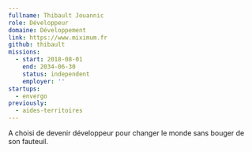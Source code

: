 ```yaml
---
fullname: Thibault Jouannic
role: Développeur
domaine: Développement
link: https://www.miximum.fr
github: thibault
missions:
  - start: 2018-08-01
    end: 2034-06-30
    status: independent
    employer: ''
startups:
  - envergo
previously:
  - aides-territoires
---
```


A choisi de devenir développeur pour changer le monde sans bouger de son fauteuil.
